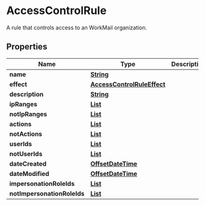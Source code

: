 

# AccessControlRule

A rule that controls access to an WorkMail organization.

## Properties

| Name | Type | Description | Notes |
|------------ | ------------- | ------------- | -------------|
|**name** | [**String**](String.md) |  |  [optional] |
|**effect** | [**AccessControlRuleEffect**](AccessControlRuleEffect.md) |  |  [optional] |
|**description** | [**String**](String.md) |  |  [optional] |
|**ipRanges** | [**List**](List.md) |  |  [optional] |
|**notIpRanges** | [**List**](List.md) |  |  [optional] |
|**actions** | [**List**](List.md) |  |  [optional] |
|**notActions** | [**List**](List.md) |  |  [optional] |
|**userIds** | [**List**](List.md) |  |  [optional] |
|**notUserIds** | [**List**](List.md) |  |  [optional] |
|**dateCreated** | [**OffsetDateTime**](OffsetDateTime.md) |  |  [optional] |
|**dateModified** | [**OffsetDateTime**](OffsetDateTime.md) |  |  [optional] |
|**impersonationRoleIds** | [**List**](List.md) |  |  [optional] |
|**notImpersonationRoleIds** | [**List**](List.md) |  |  [optional] |



